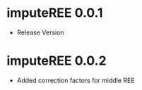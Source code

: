# imputeREE 0.0.1

-   Release Version

# imputeREE 0.0.2

-   Added correction factors for middle REE
